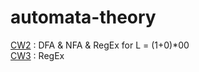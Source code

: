 # automata-theory
[CW2](https://yavuzselimgugen.github.io/automata-theory/CW2.html) : DFA & NFA & RegEx for  L = (1+0)*00
<br>
[CW3](https://yavuzselimgugen.github.io/automata-theory/CW3.html) : RegEx
